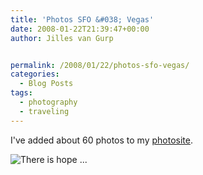 ```yaml
---
title: 'Photos SFO &#038; Vegas'
date: 2008-01-22T21:39:47+00:00
author: Jilles van Gurp


permalink: /2008/01/22/photos-sfo-vegas/
categories:
  - Blog Posts
tags:
  - photography
  - traveling
---
```

I've added about 60 photos to my [photosite](https://www.jillesvangurp.com/Album/2008/San%20Francisco%20and%20Las%20Vegas/index.html).

![There is hope ...](https://www.jillesvangurp.com/Album/2008/San%20Francisco%20and%20Las%20Vegas/slides/IMG_2826.jpg)